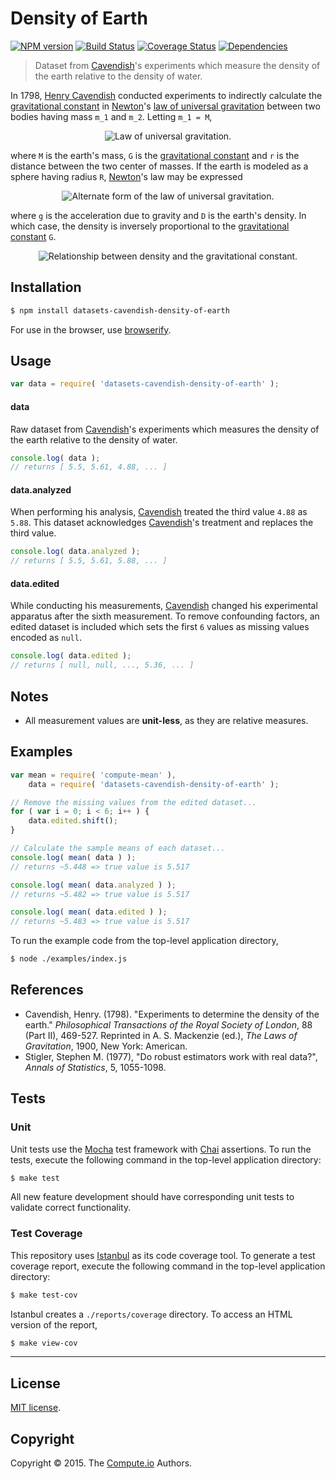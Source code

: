 Density of Earth
===
[![NPM version][npm-image]][npm-url] [![Build Status][travis-image]][travis-url] [![Coverage Status][codecov-image]][codecov-url] [![Dependencies][dependencies-image]][dependencies-url]

> Dataset from [Cavendish](https://en.wikipedia.org/wiki/Henry_Cavendish)'s experiments which measure the density of the earth relative to the density of water.

In 1798, [Henry Cavendish](https://en.wikipedia.org/wiki/Henry_Cavendish) conducted experiments to indirectly calculate the [gravitational constant](https://en.wikipedia.org/wiki/Gravitational_constant) in [Newton](https://en.wikipedia.org/wiki/Isaac_Newton)'s [law of universal gravitation](https://en.wikipedia.org/wiki/Newton%27s_law_of_universal_gravitation) between two bodies having mass `m_1` and `m_2`. Letting `m_1 = M`,

<div class="equation" align="center" data-raw-text="F = G \frac{Mm}{r^2}" data-equation="eq:law_of_universal_gravitation">
	<img src="https://cdn.rawgit.com/datasets-io/cavendish-density-of-earth/fb20716f7fc238570809c657caf2c6b1a2c18490/docs/img/law_of_universal_gravitation.svg" alt="Law of universal gravitation.">
	<br>
</div>

where `M` is the earth's mass, `G` is the [gravitational constant](https://en.wikipedia.org/wiki/Gravitational_constant) and `r` is the distance between the two center of masses. If the earth is modeled as a sphere having radius `R`, [Newton](https://en.wikipedia.org/wiki/Isaac_Newton)'s law may be expressed

<div class="equation" align="center" data-raw-text="DG = \frac{3g}{4\pi R}" data-equation="eq:law_of_universal_gravitation_alt">
	<img src="https://cdn.rawgit.com/datasets-io/cavendish-density-of-earth/fb20716f7fc238570809c657caf2c6b1a2c18490/docs/img/law_of_universal_gravitation_alt.svg" alt="Alternate form of the law of universal gravitation.">
	<br>
</div>

where `g` is the acceleration due to gravity and `D` is the earth's density. In which case, the density is inversely proportional to the [gravitational constant](https://en.wikipedia.org/wiki/Gravitational_constant) `G`.

<div class="equation" align="center" data-raw-text="D \propto \frac{1}{G}" data-equation="eq:inversely_proportional_to">
	<img src="https://cdn.rawgit.com/datasets-io/cavendish-density-of-earth/fb20716f7fc238570809c657caf2c6b1a2c18490/docs/img/inversely_proportional_to.svg" alt="Relationship between density and the gravitational constant.">
	<br>
</div>


## Installation

``` bash
$ npm install datasets-cavendish-density-of-earth
```

For use in the browser, use [browserify](https://github.com/substack/node-browserify).


## Usage

``` javascript
var data = require( 'datasets-cavendish-density-of-earth' );
```

#### data

Raw dataset from [Cavendish](https://en.wikipedia.org/wiki/Henry_Cavendish)'s experiments which measures the density of the earth relative to the density of water.

``` javascript
console.log( data );
// returns [ 5.5, 5.61, 4.88, ... ]
```


#### data.analyzed

When performing his analysis, [Cavendish](https://en.wikipedia.org/wiki/Henry_Cavendish) treated the third value `4.88` as `5.88`. This dataset acknowledges [Cavendish](https://en.wikipedia.org/wiki/Henry_Cavendish)'s treatment and replaces the third value.

``` javascript
console.log( data.analyzed );
// returns [ 5.5, 5.61, 5.88, ... ]
```


#### data.edited

While conducting his measurements, [Cavendish](https://en.wikipedia.org/wiki/Henry_Cavendish) changed his experimental apparatus after the sixth measurement. To remove confounding factors, an edited dataset is included which sets the first `6` values as missing values encoded as `null`.

``` javascript
console.log( data.edited );
// returns [ null, null, ..., 5.36, ... ]
```


## Notes

* All measurement values are __unit-less__, as they are relative measures.


## Examples

``` javascript
var mean = require( 'compute-mean' ),
	data = require( 'datasets-cavendish-density-of-earth' );

// Remove the missing values from the edited dataset...
for ( var i = 0; i < 6; i++ ) {
	data.edited.shift();
}

// Calculate the sample means of each dataset...
console.log( mean( data ) );
// returns ~5.448 => true value is 5.517

console.log( mean( data.analyzed ) );
// returns ~5.482 => true value is 5.517

console.log( mean( data.edited ) );
// returns ~5.483 => true value is 5.517
```

To run the example code from the top-level application directory,

``` bash
$ node ./examples/index.js
```


## References

*	Cavendish, Henry. (1798). "Experiments to determine the density of the earth." *Philosophical Transactions of the Royal Society of London*, 88 (Part II), 469-527. Reprinted in A. S. Mackenzie (ed.), *The Laws of Gravitation*, 1900, New York: American.
*	Stigler, Stephen M. (1977), "Do robust estimators work with real data?", *Annals of Statistics*, 5, 1055-1098.



## Tests

### Unit

Unit tests use the [Mocha](http://mochajs.org/) test framework with [Chai](http://chaijs.com) assertions. To run the tests, execute the following command in the top-level application directory:

``` bash
$ make test
```

All new feature development should have corresponding unit tests to validate correct functionality.


### Test Coverage

This repository uses [Istanbul](https://github.com/gotwarlost/istanbul) as its code coverage tool. To generate a test coverage report, execute the following command in the top-level application directory:

``` bash
$ make test-cov
```

Istanbul creates a `./reports/coverage` directory. To access an HTML version of the report,

``` bash
$ make view-cov
```


---
## License

[MIT license](http://opensource.org/licenses/MIT).


## Copyright

Copyright &copy; 2015. The [Compute.io](https://github.com/compute-io) Authors.


[npm-image]: http://img.shields.io/npm/v/datasets-cavendish-density-of-earth.svg
[npm-url]: https://npmjs.org/package/datasets-cavendish-density-of-earth

[travis-image]: http://img.shields.io/travis/datasets-io/cavendish-density-of-earth/master.svg
[travis-url]: https://travis-ci.org/datasets-io/cavendish-density-of-earth

[codecov-image]: https://img.shields.io/codecov/c/github/datasets-io/cavendish-density-of-earth/master.svg
[codecov-url]: https://codecov.io/github/datasets-io/cavendish-density-of-earth?branch=master

[dependencies-image]: http://img.shields.io/david/datasets-io/cavendish-density-of-earth.svg
[dependencies-url]: https://david-dm.org/datasets-io/cavendish-density-of-earth

[dev-dependencies-image]: http://img.shields.io/david/dev/datasets-io/cavendish-density-of-earth.svg
[dev-dependencies-url]: https://david-dm.org/dev/datasets-io/cavendish-density-of-earth

[github-issues-image]: http://img.shields.io/github/issues/datasets-io/cavendish-density-of-earth.svg
[github-issues-url]: https://github.com/datasets-io/cavendish-density-of-earth/issues
